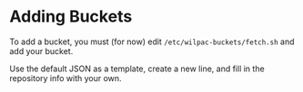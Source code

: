 # Adding Buckets

To add a bucket, you must (for now) edit `/etc/wilpac-buckets/fetch.sh` and add your bucket.

Use the default JSON as a template, create a new line, and fill in the repository info with your own.